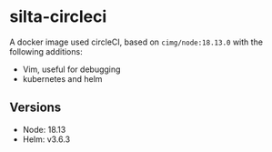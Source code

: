 # silta-circleci
A docker image used circleCI, based on `cimg/node:18.13.0` with the following additions:

- Vim, useful for debugging
- kubernetes and helm

## Versions
- Node: 18.13
- Helm: v3.6.3
